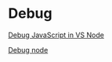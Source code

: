# Debug

[Debug JavaScript in VS Node](https://code.visualstudio.com/docs/editor/debugging)

[Debug node](https://code.visualstudio.com/docs/nodejs/nodejs-debugging)
